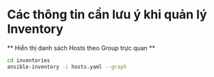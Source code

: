 # Các thông tin cần lưu ý khi quản lý Inventory

** Hiển thị danh sách Hosts theo Group trực quan **

```bash 
cd inventories
ansible-inventory -i hosts.yaml --graph
